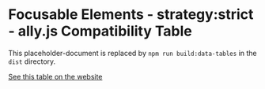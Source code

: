 
# Focusable Elements - strategy:strict - ally.js Compatibility Table

This placeholder-document is replaced by `npm run build:data-tables` in the `dist` directory.

[See this table on the website](http://medialize.github.io/ally.js/docs/data-tables/focusable.strict.html)
